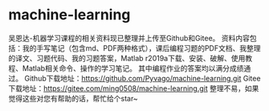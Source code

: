 # machine-learning
吴恩达-机器学习课程的相关资料现已整理并上传至Github和Gitee。
资料内容包括：我的手写笔记（包含md、PDF两种格式），课后编程习题的PDF文档、我整理的译文、习题代码、我的习题答案，Matlab r2019a下载、安装、破解、使用教程、Matlab相关命令、操作的学习笔记。
其中编程作业的答案均以满分成绩通过。
Github下载地址：https://github.com/Pyvago/machine-learning.git
Gitee下载地址：https://gitee.com/ming0508/machine-learning.git
整理不易，如果觉得这些对您有帮助的话，帮忙给个star~
